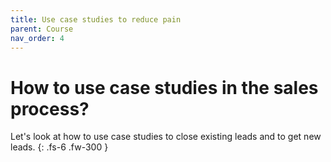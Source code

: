 ```yaml
---
title: Use case studies to reduce pain
parent: Course
nav_order: 4
---
```


# How to use case studies in the sales process?

Let's look at how to use case studies to close existing leads and to get new leads.
{: .fs-6 .fw-300 }

